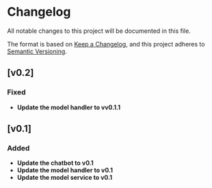 # Changelog

All notable changes to this project will be documented in this file.

The format is based on [Keep a Changelog](https://keepachangelog.com/en/1.1.0/),
and this project adheres to [Semantic Versioning](https://semver.org/spec/v2.0.0.html).

## [v0.2]

### Fixed

- **Update the model handler to vv0.1.1**


## [v0.1] 

### Added

- **Update the chatbot to v0.1**
- **Update the model handler to v0.1**
- **Update the model service to v0.1**




